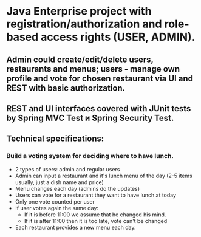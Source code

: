 # Java Enterprise project with registration/authorization and role-based access rights (USER, ADMIN). 
## Admin could create/edit/delete users, restaurants and menus; users - manage own profile and vote for chosen restaurant via UI and REST with basic authorization. 
## REST and UI interfaces covered with JUnit tests by Spring MVC Test и Spring Security Test.

##  Technical specifications:

### Build a voting system for deciding where to have lunch.

- 2 types of users: admin and regular users
- Admin can input a restaurant and it's lunch menu of the day (2-5 items usually, just a dish name and price)
- Menu changes each day (admins do the updates)
- Users can vote for a restaurant they want to have lunch at today
- Only one vote counted per user 
- If user votes again the same day:
  - If it is before 11:00 we assume that he changed his mind.
  - If it is after 11:00 then it is too late, vote can't be changed
- Each restaurant provides a new menu each day.
